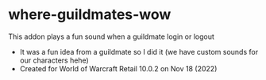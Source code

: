# where-guildmates-wow

This addon plays a fun sound when a guildmate login or logout

- It was a fun idea from a guildmate so I did it (we have custom sounds for our characters hehe)
- Created for World of Warcraft Retail 10.0.2 on Nov 18 (2022)